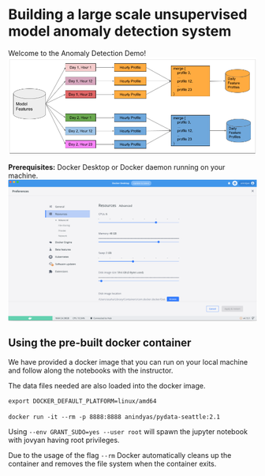 # Building a large scale unsupervised model anomaly detection system

Welcome to the Anomaly Detection Demo!
![](images/scale-up-ad.png)

**Prerequisites:** Docker Desktop or Docker daemon running on your machine.
![](images/docker-desktop.png)

## Using the pre-built docker container
We have provided a docker image that you can run on your local machine and follow along the notebooks with the instructor.

The data files needed are also loaded into the docker image.

```
export DOCKER_DEFAULT_PLATFORM=linux/amd64

docker run -it --rm -p 8888:8888 anindyas/pydata-seattle:2.1
```

Using `--env GRANT_SUDO=yes --user root` will spawn the jupyter notebook with jovyan having root privileges.

Due to the usage of the flag `--rm` Docker automatically cleans up the container and removes the file system 
when the container exits.

